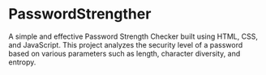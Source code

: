 # PasswordStrengther
A simple and effective Password Strength Checker built using HTML, CSS, and JavaScript. This project analyzes the security level of a password based on various parameters such as length, character diversity, and entropy.  
